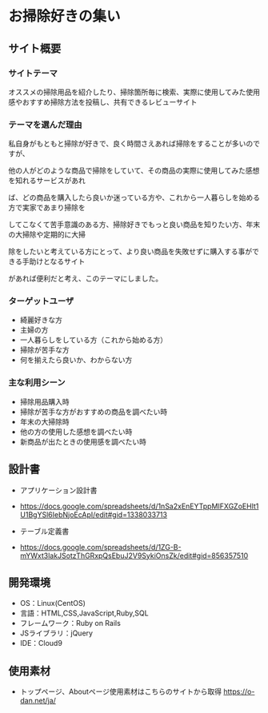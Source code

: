# お掃除好きの集い

## サイト概要
### サイトテーマ
<p>オススメの掃除用品を紹介したり、掃除箇所毎に検索、実際に使用してみた使用感やおすすめ掃除方法を投稿し、共有できるレビューサイト</p>


### テーマを選んだ理由
<p>私自身がもともと掃除が好きで、良く時間さえあれば掃除をすることが多いのですが、</p>
<p>他の人がどのような商品で掃除をしていて、その商品の実際に使用してみた感想を知れるサービスがあれ</p>
<p>ば、どの商品を購入したら良いか迷っている方や、これから一人暮らしを始める方で実家であまり掃除を</p>
<p>してこなくて苦手意識のある方、掃除好きでもっと良い商品を知りたい方、年末の大掃除や定期的に大掃</p>
<p>除をしたいと考えている方にとって、より良い商品を失敗せずに購入する事ができる手助けとなるサイト</p>
<p>があれば便利だと考え、このテーマにしました。</p>


### ターゲットユーザ
- 綺麗好きな方
- 主婦の方
- 一人暮らしをしている方（これから始める方）
- 掃除が苦手な方
- 何を揃えたら良いか、わからない方


### 主な利用シーン
- 掃除用品購入時
- 掃除が苦手な方がおすすめの商品を調べたい時
- 年末の大掃除時
- 他の方の使用した感想を調べたい時
- 新商品が出たときの使用感を調べたい時


## 設計書
- アプリケーション設計書
- https://docs.google.com/spreadsheets/d/1nSa2xEnEYTppMIFXGZoEHlt1U1BgYSl6IebNjoEcApI/edit#gid=1338033713

- テーブル定義書
- https://docs.google.com/spreadsheets/d/1ZG-B-mYWxt3lakJSotzThGRxpQsEbuJ2V9SykiOnsZk/edit#gid=856357510


## 開発環境
- OS：Linux(CentOS)
- 言語：HTML,CSS,JavaScript,Ruby,SQL
- フレームワーク：Ruby on Rails
- JSライブラリ：jQuery
- IDE：Cloud9


## 使用素材
- トップページ、Aboutページ使用素材はこちらのサイトから取得
https://o-dan.net/ja/
